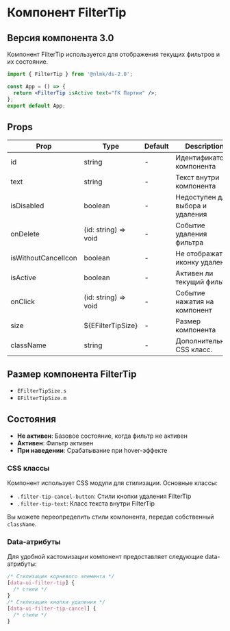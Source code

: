 # Компонент FilterTip

## Версия компонента 3.0

Компонент FilterTip используется для отображения текущих фильтров и их состояние.

```jsx
import { FilterTip } from '@nlmk/ds-2.0';

const App = () => {
  return <FilterTip isActive text="ГК Партии" />;
};
export default App;
```

## Props

| Prop                | Type                 | Default | Description                      |
| ------------------- |----------------------| ------- | -------------------------------- |
| id                  | string               | -       | Идентификатор компонента         |
| text                | string               | -       | Текст внутри компонента          |
| isDisabled          | boolean              | -       | Недоступен для выбора и удаления |
| onDelete            | (id: string) => void | -       | Событие удаления фильтра         |
| isWithoutCancelIcon | boolean              | -       | Не отображать иконку удаления    |
| isActive            | boolean              | -       | Активен ли текущий фильтр        |
| onClick             | (id: string) => void | -       | Событие нажатия на компонент     |
| size                | ${EFilterTipSize}    | -       | Размер компонента                |
| className           | string               | -       | Дополнительный CSS класс.        |

## Размер компонента FilterTip

- `EFilterTipSize.s`
- `EFilterTipSize.m`

## Состояния

- **Не активен**: Базовое состояние, когда фильтр не активен
- **Активен**: Фильтр активен
- **При наведении**: Срабатывание при hover-эффекте

### CSS классы

Компонент использует CSS модули для стилизации. Основные классы:

- `.filter-tip-cancel-button`: Стили кнопки удаления FilterTip
- `.filter-tip-text`: Класс текста внутри FilterTip

Вы можете переопределить стили компонента, передав собственный `className`.

### Data-атрибуты

Для удобной кастомизации компонент предоставляет следующие data-атрибуты:

```css
/* Стилизация корневого элемента */
[data-ui-filter-tip] {
  /* стили */
}
/* Стилизация кнопки удаления */
[data-ui-filter-tip-cancel] {
  /* стили */
}
```
